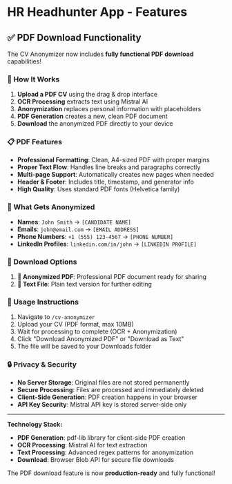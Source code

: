 # HR Headhunter App - Features

## ✅ PDF Download Functionality

The CV Anonymizer now includes **fully functional PDF download** capabilities!

### 🔧 How It Works

1. **Upload a PDF CV** using the drag & drop interface
2. **OCR Processing** extracts text using Mistral AI
3. **Anonymization** replaces personal information with placeholders
4. **PDF Generation** creates a new, clean PDF document
5. **Download** the anonymized PDF directly to your device

### 📋 PDF Features

- **Professional Formatting**: Clean, A4-sized PDF with proper margins
- **Proper Text Flow**: Handles line breaks and paragraphs correctly
- **Multi-page Support**: Automatically creates new pages when needed
- **Header & Footer**: Includes title, timestamp, and generator info
- **High Quality**: Uses standard PDF fonts (Helvetica family)

### 🎯 What Gets Anonymized

- **Names**: `John Smith` → `[CANDIDATE NAME]`
- **Emails**: `john@email.com` → `[EMAIL ADDRESS]`
- **Phone Numbers**: `+1 (555) 123-4567` → `[PHONE NUMBER]`
- **LinkedIn Profiles**: `linkedin.com/in/john` → `[LINKEDIN PROFILE]`

### 💾 Download Options

1. **📄 Anonymized PDF**: Professional PDF document ready for sharing
2. **📝 Text File**: Plain text version for further editing

### 🚀 Usage Instructions

1. Navigate to `/cv-anonymizer`
2. Upload your CV (PDF format, max 10MB)
3. Wait for processing to complete (OCR + Anonymization)
4. Click "Download Anonymized PDF" or "Download as Text"
5. The file will be saved to your Downloads folder

### 🔒 Privacy & Security

- **No Server Storage**: Original files are not stored permanently
- **Secure Processing**: Files are processed and immediately deleted
- **Client-Side Generation**: PDF creation happens in your browser
- **API Key Security**: Mistral API key is stored server-side only

---

**Technology Stack:**
- **PDF Generation**: pdf-lib library for client-side PDF creation
- **OCR Processing**: Mistral AI for text extraction
- **Text Processing**: Advanced regex patterns for anonymization
- **Download**: Browser Blob API for secure file downloads

The PDF download feature is now **production-ready** and fully functional! 
